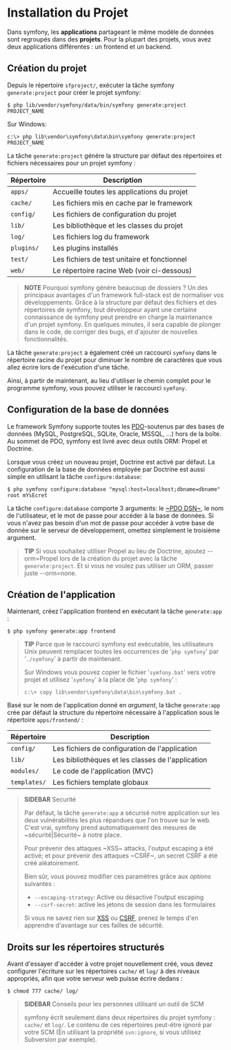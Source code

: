 ﻿Installation du ﻿Projet
=============

Dans symfony, les **applications** partageant le même modèle de données sont regroupés dans des
**projets**. Pour la plupart des projets, vous avez deux applications différentes : un
frontend et un backend.

Création du projet
----------------

Depuis le répertoire `sfproject/`, exécuter la tâche symfony `generate:project` pour
créer le projet symfony:

    $ php lib/vendor/symfony/data/bin/symfony generate:project PROJECT_NAME

Sur Windows:

    c:\> php lib\vendor\symfony\data\bin\symfony generate:project PROJECT_NAME

La tâche `generate:project` génére la structure par défaut des répertoires et
fichiers nécessaires pour un projet symfony :

 | Répertoire  | Description
 | ----------- | ----------------------------------
 | `apps/`     | Accueille toutes les applications du projet
 | `cache/`    | Les fichiers mis en cache par le framework
 | `config/`   | Les fichiers de configuration du projet
 | `lib/`      | Les bibliothèque et les classes du projet
 | `log/`      | Les fichiers log du framework
 | `plugins/`  | Les plugins installés
 | `test/`     | Les fichiers de test unitaire et fonctionnel
 | `web/`      | Le répertoire racine Web (voir ci-dessous)

>**NOTE**
>Pourquoi symfony génère beaucoup de dossiers ? Un des principaux avantages d'un
>framework full-stack est de normaliser vos développements. Grâce à
>la structure par défaut des fichiers et des répertoires de symfony, tout développeur
>ayant une certaine connaissance de symfony peut prendre en charge la maintenance d'un projet symfony.
>En quelques minutes, il sera capable de plonger dans le code, de corriger des bugs,
>et d'ajouter de nouvelles fonctionnalités.

La tâche `generate:project` a également créé un raccourci `symfony` dans le
répertoire racine du projet pour diminuer le nombre de caractères que vous allez écrire
lors de l'exécution d'une tâche.

Ainsi, à partir de maintenant, au lieu d'utiliser le chemin complet pour le programme
symfony, vous pouvez utiliser le raccourci `symfony`.

Configuration de la base de données
------------------------

Le framework Symfony supporte toutes les [PDO](http://www.php.net/PDO)-soutenus
par des bases de données (MySQL, PostgreSQL, SQLite, Oracle, MSSQL, ...) hors de la boîte. Au
sommet de PDO, symfony est livré avec deux outils ORM: Propel et Doctrine.

Lorsque vous créez un nouveau projet, Doctrine est activé par défaut. La configuration
de la base de données employée par Doctrine est aussi simple en utilisant la tâche `configure:database`:

    $ php symfony configure:database "mysql:host=localhost;dbname=dbname" root mYsEcret

La tâche `configure:database` comporte 3 arguments: le
[~PDO DSN~](http://www.php.net/manual/en/pdo.drivers.php), le nom de l'utilisateur, et
le mot de passe pour accéder à la base de données. Si vous n'avez pas besoin d'un mot de passe pour
accéder à votre base de donnée sur le serveur de développement, omettez simplement le troisième argument.

>**TIP**
>Si vous souhaitez utiliser Propel au lieu de Doctrine, ajoutez --orm=Propel lors de la création
>du projet avec la tâche `generate:project`. Et si vous ne voulez pas utiliser un
>ORM, passer juste --orm=none.

Création de l'application
--------------------

Maintenant, créez l'application frontend en exécutant la tâche `generate:app` :

    $ php symfony generate:app frontend

>**TIP**
>Parce que le raccourci symfony est exécutable, les utilisateurs Unix peuvent remplacer toutes
>les occurrences de '`php symfony`' par '`./symfony`' à partir de maintenant.
>
>Sur Windows vous pouvez copier le fichier '`symfony.bat`' vers votre projet et utilisez
>'`symfony`' à la place de '`php symfony`' :
>
>     c:\> copy lib\vendor\symfony\data\bin\symfony.bat .

Basé sur le nom de l'application donné en *argument*, la tâche `generate:app`
crée par défaut la structure du répertoire nécessaire à l'application sous le
répertoire `apps/frontend/` :

 | Répertoire   | Description
 | ------------ | -------------------------------------
 | `config/`    | Les fichiers de configuration de l'application
 | `lib/`       | Les bibliothèques et les classes de l'application
 | `modules/`   | Le code de l'application (MVC)
 | `templates/` | Les fichiers template globaux

>**SIDEBAR**
>Securité
>
>Par défaut, la tâche `generate:app` a sécurisé notre application sur les deux vulnérabilités
>les plus répandues que l'on trouve sur le web. C'est vrai, symfony
>prend automatiquement des mesures de ~sécurité|Sécurité~ à notre place.
>
>Pour prévenir des attaques ~XSS~ attacks, l'output escaping a été activé; et pour prévenir
>des attaques ~CSRF~, un secret CSRF a été créé aléatoirement.
>
>Bien sûr, vous pouvez modifier ces paramètres grâce aux *options* suivantes :
>
>  * `--escaping-strategy`: Active ou désactive l'output escaping
>  * `--csrf-secret`: active les jetons de session dans les formulaires
>
>Si vous ne savez rien sur
>[XSS](http://en.wikipedia.org/wiki/Cross-site_scripting) ou
>[CSRF](http://en.wikipedia.org/wiki/CSRF), prenez le temps d'en apprendre d'avantage sur
>ces failles de sécurité.

Droits sur les répertoires structurés
--------------------------

Avant d'essayer d'accéder à votre projet nouvellement créé, vous devez configurer l'écriture
sur les répertoires `cache/` et `log/` à des niveaux appropriés,
afin que votre serveur web puisse écrire dedans :

    $ chmod 777 cache/ log/

>**SIDEBAR**
>Conseils pour les personnes utilisant un outil de SCM
>
>symfony écrit seulement dans deux répertoires du projet symfony :
>`cache/` et `log/`. Le contenu de ces répertoires peut-être ignoré
>par votre SCM (En utilisant la propriété `svn:ignore`, si vous utilisez Subversion
>par exemple).